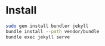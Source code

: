 # Install

```bash
sudo gem install bundler jekyll
bundle install --path vendor/bundle
bundle exec jekyll serve
```